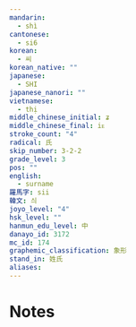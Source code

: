 ```yaml
---
mandarin:
  - shì
cantonese:
  - si6
korean:
  - 씨
korean_native: ""
japanese:
  - SHI
japanese_nanori: ""
vietnamese:
  - thị
middle_chinese_initial: ʑ
middle_chinese_final: iᴇ
stroke_count: "4"
radical: 氏
skip_number: 3-2-2
grade_level: 3
pos: ""
english:
  - surname
羅馬字: sii
韓文: 싀
joyo_level: "4"
hsk_level: ""
hanmun_edu_level: 中
danayo_id: 3172
mc_id: 174
graphemic_classification: 象形
stand_in: 姓氏
aliases:
---
```


# Notes
